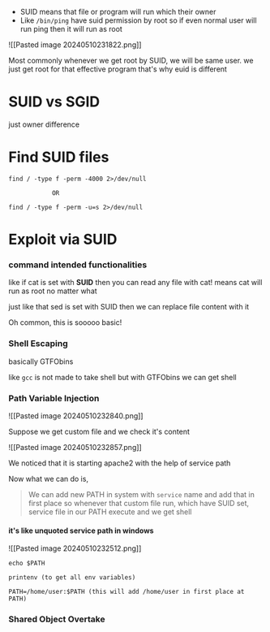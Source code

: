 
- SUID means that file or program will run which their owner
- Like `/bin/ping` have suid permission by root so if even normal user will run ping then it will run as root


![[Pasted image 20240510231822.png]]

Most commonly whenever we get root by SUID, we will be same user. we just get root for that effective program that's why euid is different

# SUID vs SGID

just owner difference
# Find SUID files

```
find / -type f -perm -4000 2>/dev/null

			OR

find / -type f -perm -u=s 2>/dev/null
```

# Exploit via SUID

### command intended functionalities

like if cat is set with **SUID** then you can read any file with cat!
means cat will run as root no matter what

just like that sed is set with SUID then we can replace file content with it


Oh common, this is sooooo basic!

### Shell Escaping

basically GTFObins

like `gcc` is not made to take shell but with GTFObins we can get shell


### Path Variable Injection

![[Pasted image 20240510232840.png]]

Suppose we get custom file and we check it's content

![[Pasted image 20240510232857.png]]

We noticed that it is starting apache2 with the help of service path

Now what we can do is,
> We can add new PATH in system with `service` name and add that in first place so whenever that custom file run, which have SUID set, service file in our PATH execute and we get shell

#### it's like unquoted service path in windows

![[Pasted image 20240510232512.png]]

```
echo $PATH

printenv (to get all env variables)

PATH=/home/user:$PATH (this will add /home/user in first place at PATH)
```


### Shared Object Overtake
